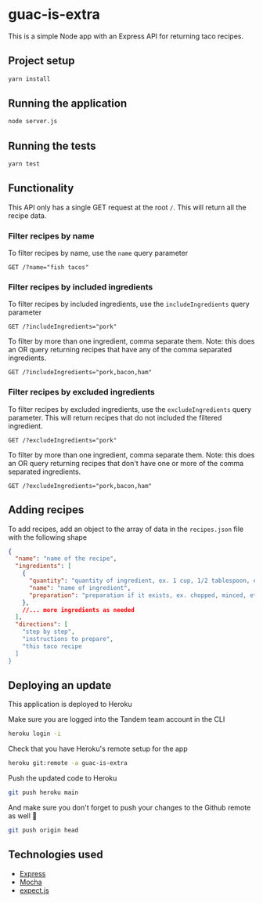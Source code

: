 # guac-is-extra
This is a simple Node app with an Express API for returning taco recipes.

## Project setup
```bash
yarn install
```

## Running the application
```bash
node server.js
```

## Running the tests
```bash
yarn test
```

## Functionality

This API only has a single GET request at the root `/`. This will return all the recipe data.

### Filter recipes by name
To filter recipes by name, use the `name` query parameter

```
GET /?name="fish tacos"
```

### Filter recipes by included ingredients
To filter recipes by included ingredients, use the `includeIngredients` query parameter

```
GET /?includeIngredients="pork"
```

To filter by more than one ingredient, comma separate them. Note: this does an OR query returning recipes that have any of the comma separated ingredients.

```
GET /?includeIngredients="pork,bacon,ham"
```

### Filter recipes by excluded ingredients
To filter recipes by excluded ingredients, use the `excludeIngredients` query parameter. This will return recipes that do not included the filtered ingredient.

```
GET /?excludeIngredients="pork"
```

To filter by more than one ingredient, comma separate them. Note: this does an OR query returning recipes that don't have one or more of the comma separated ingredients.

```
GET /?excludeIngredients="pork,bacon,ham"
```

## Adding recipes
To add recipes, add an object to the array of data in the `recipes.json` file with the following shape
```json
{
  "name": "name of the recipe",
  "ingredients": [
    {
      "quantity": "quantity of ingredient, ex. 1 cup, 1/2 tablespoon, etc.",
      "name": "name of ingredient",
      "preparation": "preparation if it exists, ex. chopped, minced, etc."
    },
    //... more ingredients as needed
  ],
  "directions": [
    "step by step",
    "instructions to prepare",
    "this taco recipe
  ]
}
```

## Deploying an update
This application is deployed to Heroku

Make sure you are logged into the Tandem team account in the CLI
```bash
heroku login -i
```

Check that you have Heroku's remote setup for the app
```bash
heroku git:remote -a guac-is-extra
```

Push the updated code to Heroku
```bash
git push heroku main
```

And make sure you don't forget to push your changes to the Github remote as well 🤗
```bash
git push origin head
```

## Technologies used
- [Express](https://expressjs.com/)
- [Mocha](https://mochajs.org/)
- [expect.js](https://github.com/Automattic/expect.js)